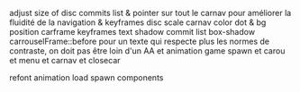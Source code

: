 adjust size of disc commits list & pointer sur tout le carnav pour améliorer la fluidité de la navigation & keyframes disc scale
carnav color dot & bg position carframe keyframes
text shadow commit list
box-shadow carrouselFrame::before pour un texte qui respecte plus les normes de contraste, on doit pas être loin d'un AA et animation game spawn et carou et menu et carnav et closecar

refont animation load spawn components